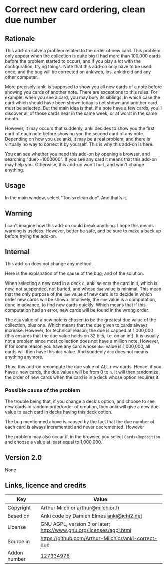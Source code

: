 # Correct new card ordering, clean due number
## Rationale
This add-on solve a problem related to the order of new card. This
problem only appear when the collection is quite big (I had more than
100,000 cards before the problem started to occur), and if you play a
lot with the configuration, trying things. Note that this add-on only
have to be used once, and the bug will be corrected on ankiweb,
ios, ankidroid and any other computer.

More precisely, anki is supposed to show you all new cards of a note
before showing you cards of another note. There are exceptions to this
rules. For example, when you see a card, you may bury its siblings. In
which case the card which should have been shown today is not shown
and another card must be selected. But the main idea is that, if a
note have a few cards, you'll discover all of those cards near in the
same week, or at worst in the same month.

However, it may occurs that suddenly, anki decides to show you the
first card of each note before showing you the second card of any
note. Depending on how you use anki, it may be a real problem, and
there is virtually no way to correct it by yourself. This is why this
add-on is here.

You can see whether you need this add-on by opening a browser, and
searching "due>=1000000". If you see any card it means that this
add-on may help you. Otherwise, this add-on won't hurt, and won't
change anything.

## Usage
In the main window, select "Tools>clean due". And that's it.

## Warning
I can't imagine how this add-on could break anything. I hope this
means warning is useless. However, better be safe, and be sure to make
a back up before trying the add-on.

## Internal
This add-on does not change any method.

Here is the explanation of the cause of the bug, and of the solution.

When selecting a new card in a deck `d`, anki selects the card in `d`,
which is new, not suspended, not buried, and whose `due` value is
minimal. This mean that the only purpose of the `due` value of new
card is to decide in which order new cards will be shown. Intuitively,
the `due` value is a computation, done in advance, to find new cards
quickly. Which means that if this computation had an error, new cards
will be found in the wrong order.

The `due` value of a new note is chosen to be the greatest due value
of the collection, plus one. Which means that the due given to cards
always increase. However, for technical reason, the due is capped at
1,000,000 (this ensures that the due value holds on 32 bits, i.e. on
an int). It is usually not a problem since most collection does not
have a million note. However, if for some reason you have any card
whose `due` value is 1,000,000, all cards will then have this `due`
value. And suddenly `due` does not means anything anymore.

Thus, this add-on recompute the due value of ALL new cards. Hence, if
you have `n` new cards, the due values will be from 0 to `n`. It will
then randomize the order of new cards when the card is in a deck whose
option requires it.


### Possible cause of the problem
The trouble being that, if you change a deck's
option, and choose to see new cards in random order/order of creation,
then anki will give a new due value to each card in decks having this
deck option.

The bug mentionned above is caused by the fact that the due number of
each card is always incremented and never decremented. However

The problem may also occur if, in the browser, you select
`Cards>Reposition` and choose a value at least equal to 1,000,000.

## Version 2.0
None
## Links, licence and credits

Key         |Value
------------|-------------------------------------------------------------------
Copyright   | Arthur Milchior <arthur@milchior.fr>
Based on    | Anki code by Damien Elmes <anki@ichi2.net>
License     | GNU AGPL, version 3 or later; http://www.gnu.org/licenses/agpl.html
Source in   | https://github.com/Arthur-Milchior/anki-correct-due
Addon number| [127334978](https://ankiweb.net/shared/info/127334978)
